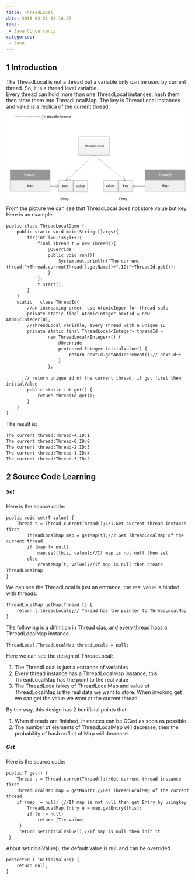 ```yaml
---
title: ThreadLocal
date: 2018-03-21 19:16:57
tags:
 - Java Concurrency
categories:
 - Java
---
```

## 1 Introduction
The ThreadLocal is not a thread but a variable only can be used by current thread. So, it is a thread level variable.<br>
Every thread can hold more than one ThreadLocal instances, hash them then store them into ThreadLocalMap. The key is ThreadLocal instances and value is a replica of the current thread. 
![](Concurrency-Java-ThreadLocal/1.png)
From the picture we can see that ThreadLocal does not store value but key.<br>
Here is an example:

	public class ThreadLocalDemo {
	    public static void main(String []args){
	        for(int i=0;i<5;i++){
	            final Thread t = new Thread(){
	                @Override
	                public void run(){
	                    System.out.println("The current thread:"+Thread.currentThread().getName()+",ID:"+ThreadId.get());
	                }
	            };
	            t.start();
	        }
	    }
	    static   class ThreadId{
	        //an increasing order, use AtomicInger for thread safe
	        private static final AtomicInteger nextId = new AtomicInteger(0);
	        //ThreadLocal variable, every thread with a unique ID
	        private static final ThreadLocal<Integer> threadId =
	                new ThreadLocal<Integer>() {
	                    @Override
	                    protected Integer initialValue() {
	                        return nextId.getAndIncrement();// nextId++
	                    }
	                };
	
	       // return unique id of the current thread, if get first then initialValue
	        public static int get() {
	            return threadId.get();
	        }
	    }
	} 

The result is:

	The current thread:Thread-4,ID:1
	The current thread:Thread-0,ID:0
	The current thread:Thread-2,ID:3
	The current thread:Thread-1,ID:4
	The current thread:Thread-3,ID:2 

## 2 Source Code Learning
##### Set
Here is the source code:

	public void set(T value) {
    	Thread t = Thread.currentThread();//1.Get current thread instance first
    	    ThreadLocalMap map = getMap(t);//2.Get ThreadLocalMap of the current thread
    	    if (map != null)
    	        map.set(this, value);//If map is not null then set
        	else
            	createMap(t, value);//If map is null then create ThreadLocalMap
    }

We can see the ThreadLocal is just an entrance, the real value is binded with threads.

	ThreadLocalMap getMap(Thread t) {
	    return t.threadLocals;// Thread has the pointer to ThreadLocalMap
	}

The following is a difinition in Thread clas, and every thread haas a ThreadLocalMap instance. 
	
	ThreadLocal.ThreadLocalMap threadLocals = null;

Here we can see the design of ThreadLocal:

1. The ThreadLocal is just a entrance of variables 
2. Every thread instance has a ThreadLocalMap instance, this ThreadLocalMap has the point to the real value 
3. The ThreadLoca is key of ThreadLocalMap and value of ThreadLocalMap is the real data we want to store. When invoking get we can get the value we want at the current thread.  

By the way, this design has 2 benificial points that:

1. When threads are finished, instances can be GCed as soon as possible.
2. The number of elements of ThreadLocalMap will decrease, then the probability of hash coflict of Map will decrease.

##### Get
Here is the source code:

	public T get() {
	    Thread t = Thread.currentThread();//Get current thread instance first
        ThreadLocalMap map = getMap(t);//Get ThreadLocalMap of the current thread
        if (map != null) {//If map is not null then get Entry by usingkey
            ThreadLocalMap.Entry e = map.getEntry(this);
            if (e != null)
                return (T)e.value;
         }
         return setInitialValue();//If map is null then init it
     }

About setInitialValue(), the default value is null and can be overrided.

	protected T initialValue() {
        return null;
    }

